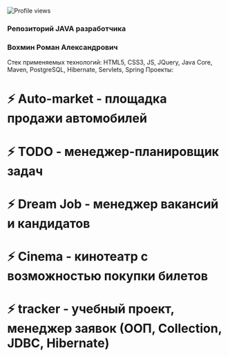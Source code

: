 ![Profile views](https://gpvc.arturio.dev/RVohmin)
### Репозиторий JAVA разработчика
### Вохмин Роман Александрович
Стек применяемых технологий: HTML5, CSS3, JS, JQuery, Java Core, Maven, PostgreSQL, Hibernate, Servlets, Spring
Проекты:
# ⚡ Auto-market - площадка продажи автомобилей
# ⚡ TODO - менеджер-планировщик задач
# ⚡ Dream Job - менеджер вакансий и кандидатов
# ⚡ Cinema - кинотеатр с возможностью покупки билетов
# ⚡ tracker - учебный проект, менеджер заявок (ООП, Collection, JDBC, Hibernate)

<!--
**RVohmin/RVohmin** is a ✨ _special_ ✨ repository because its `README.md` (this file) appears on your GitHub profile.

Here are some ideas to get you started:

- 🔭 I’m currently working on ...
- 🌱 I’m currently learning ...
- 👯 I’m looking to collaborate on ...
- 🤔 I’m looking for help with ...
- 💬 Ask me about ...
- 📫 How to reach me: ...
- 😄 Pronouns: ...
- ⚡ Fun fact: ...
- Hi there 👋
-->
